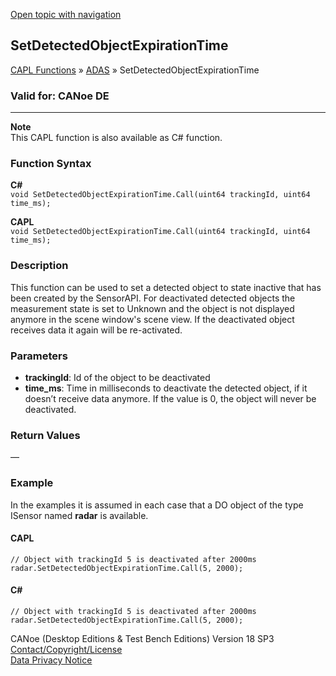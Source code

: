 [Open topic with navigation](../../../../../CANoeDEFamily.htm#Topics/CAPLFunctions/ADAS/Functions/CAPLfunctionSetDetectedObjectExpirationTime.md)

## SetDetectedObjectExpirationTime

[CAPL Functions](../../CAPLfunctions.md) » [ADAS](../CAPLfunctionsADASOverview.md) » SetDetectedObjectExpirationTime

### Valid for: CANoe DE

---

**Note**  
This CAPL function is also available as C# function.

### Function Syntax

**C#**  
`void SetDetectedObjectExpirationTime.Call(uint64 trackingId, uint64 time_ms);`

**CAPL**  
`void SetDetectedObjectExpirationTime.Call(uint64 trackingId, uint64 time_ms);`

### Description

This function can be used to set a detected object to state inactive that has been created by the SensorAPI. For deactivated detected objects the measurement state is set to Unknown and the object is not displayed anymore in the scene window's scene view. If the deactivated object receives data it again will be re-activated.

### Parameters

- **trackingId**: Id of the object to be deactivated
- **time_ms**: Time in milliseconds to deactivate the detected object, if it doesn’t receive data anymore. If the value is 0, the object will never be deactivated.

### Return Values

—

### Example

In the examples it is assumed in each case that a DO object of the type ISensor named **radar** is available.

#### CAPL

```plaintext
// Object with trackingId 5 is deactivated after 2000ms
radar.SetDetectedObjectExpirationTime.Call(5, 2000);
```

#### C#

```plaintext
// Object with trackingId 5 is deactivated after 2000ms
radar.SetDetectedObjectExpirationTime.Call(5, 2000);
```

CANoe (Desktop Editions & Test Bench Editions) Version 18 SP3  
[Contact/Copyright/License](../../../Shared/ContactCopyrightLicense.md)  
[Data Privacy Notice](https://www.vector.com/int/en/company/get-info/privacy-policy/)
